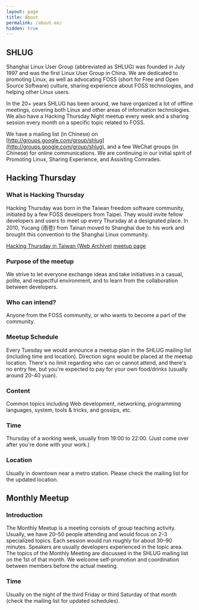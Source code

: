```yaml
---
layout: page
title: About
permalink: /about.en/
hidden: true
---
```


## SHLUG

Shanghai Linux User Group (abbreviated as SHLUG) was founded in July 1997 and was the first Linux User Group in China. We are dedicated to promoting Linux, as well as advocating FOSS (short for Free and Open Source Software) culture, sharing experience about FOSS technologies, and helping other Linux users.

In the 20+ years SHLUG has been around, we have organized a lot of offline meetings, covering both Linux and other areas of information technologies. We also have a Hacking Thursday Night meetup every week and a sharing session every month on a specific topic related to FOSS.

We have a mailing list (in Chinese) on [http://groups.google.com/group/shlug](http://groups.google.com/group/shlug), and a few WeChat groups (in Chinese) for online communications. We are continuing in our initial spirit of Promoting Linux, Sharing Experience, and Assisting Comrades.

## Hacking Thursday

### What is Hacking Thursday

Hacking Thursday was born in the Taiwan freedom software community, initiated by a few FOSS developers from Taipei. They would invite fellow developers and users to meet up every Thursday at a designated place. In 2010, Yucang (雨苍) from Tainan moved to Shanghai due to his work and brought this convention to the Shanghai Linux community.

[Hacking Thursday in Taiwan (Web Archive)](https://web.archive.org/web/20150427043147/http://hack.ingday.org/) [meetup page](https://www.meetup.com/hackingthursday/)

### Purpose of the meetup

We strive to let everyone exchange ideas and take initiatives in a casual, polite, and respectful environment, and to learn from the collaboration between developers.

### Who can intend?

Anyone from the FOSS community, or who wants to become a part of the community.

### Meetup Schedule

Every Tuesday we would announce a meetup plan in the SHLUG mailing list (including time and location). Direction signs would be placed at the meetup location. There's no limit regarding who can or cannot attend, and there's no entry fee, but you're expected to pay for your own food/drinks (usually around 20-40 yuan).

### Content

Common topics including Web development, networking, programming languages, system, tools & tricks, and gossips, etc.

### Time

Thursday of a working week, usually from 19:00 to 22:00. (Just come over after you're done with your work.)

### Location

Usually in downtown near a metro station. Please check the mailing list for the updated location.


## Monthly Meetup

### Introduction

The Monthly Meetup is a meeting consists of group teaching activity. Usually, we have 20–50 people attending and would focus on 2–3 specialized topics. Each session would run roughly for about 30–90 minutes. Speakers are usually developers experienced in the topic area. The topics of the Monthly Meeting are discussed in the SHLUG mailing list on the 1st of that month. We welcome self-promotion and coordination between members before the actual meeting.

### Time

Usually on the night of the third Friday or third Saturday of that month (check the mailing list for updated schedules).
